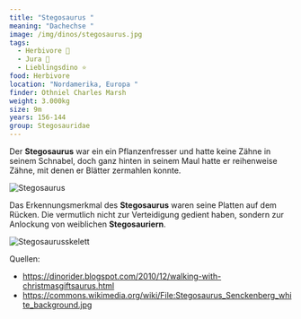 ```yaml
---
title: "Stegosaurus "
meaning: "Dachechse "
image: /img/dinos/stegosaurus.jpg
tags:
  - Herbivore 🌿
  - Jura 🦴
  - Lieblingsdino ⭐
food: Herbivore
location: "Nordamerika, Europa "
finder: Othniel Charles Marsh
weight: 3.000kg
size: 9m
years: 156-144
group: Stegosauridae
---
```

Der **Stegosaurus** war ein ein Pflanzenfresser und hatte keine Zähne in seinem Schnabel, doch ganz hinten in seinem Maul hatte er reihenweise Zähne, mit denen er Blätter zermahlen konnte.

![Stegosaurus ](/img/dinos/stegosaurus2.jfif)

 Das Erkennungsmerkmal des **Stegosaurus** waren seine Platten auf dem Rücken. Die vermutlich nicht zur Verteidigung gedient haben, sondern zur Anlockung von weiblichen **Stegosauriern**.

![Stegosaurusskelett](/img/dinos/stegosaurus-skelett.jpg)





Quellen: 

* <https://dinorider.blogspot.com/2010/12/walking-with-christmasgiftsaurus.html>
* <https://commons.wikimedia.org/wiki/File:Stegosaurus_Senckenberg_white_background.jpg>